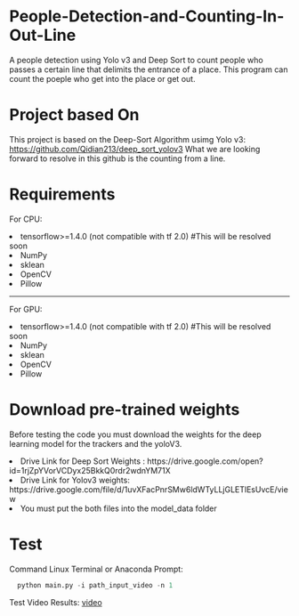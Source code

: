 # People-Detection-and-Counting-In-Out-Line
A people detection using Yolo v3 and Deep Sort to count people who passes a certain line that delimits the entrance of a place. This program can count the poeple who get into the place or get out.

# Project based On
This project is based on the Deep-Sort Algorithm usimg Yolo v3: https://github.com/Qidian213/deep_sort_yolov3
What we are looking forward to resolve in this github is the counting from a line.

# Requirements

<p>For CPU:</p>

  <li>tensorflow>=1.4.0 (not compatible with tf 2.0) #This will be resolved soon</li>
  <li>NumPy</li>
  <li>sklean</li>
  <li>OpenCV</li>
  <li>Pillow</li>

-------------------- 


<p>For GPU:</p>

  <li>tensorflow>=1.4.0 (not compatible with tf 2.0) #This will be resolved soon</li>
  <li>NumPy</li>
  <li>sklean</li>
  <li>OpenCV</li>
  <li>Pillow</li>

# Download pre-trained weights

Before testing the code you must download the weights for the deep learning model for the trackers and the yoloV3.

<li>Drive Link for Deep Sort Weights : https://drive.google.com/open?id=1rjZpYVorVCDyx25BkkQ0rdr2wdnYM71X</li>
<li>Drive Link for Yolov3 weights: https://drive.google.com/file/d/1uvXFacPnrSMw6ldWTyLLjGLETlEsUvcE/view</li>

 <li>You must put the both files into the model_data folder</li>
 
# Test

Command Linux Terminal or Anaconda Prompt: 
```python
  python main.py -i path_input_video -n 1
```
Test Video Results:  [video](https://www.youtube.com/watch?v=Cc-dRiBepCU&feature=share&fbclid=IwAR1OLKduyi5_JQQ1txvYzepct_8NuZMKwbkyqF1et7Te0OX6cLvhfyeb1ww)
